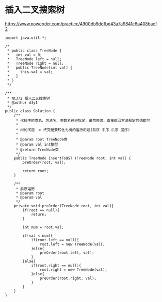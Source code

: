# 插入二叉搜索树
https://www.nowcoder.com/practice/4900db9ddfbd43a7a9841c6a408bacf2

    import java.util.*;
    
    /*
     * public class TreeNode {
     *   int val = 0;
     *   TreeNode left = null;
     *   TreeNode right = null;
     *   public TreeNode(int val) {
     *     this.val = val;
     *   }
     * }
     */
    
    /**
     * NC372 插入二叉搜索树
     * @author d3y1
     */
    public class Solution {
        /**
         * 代码中的类名、方法名、参数名已经指定，请勿修改，直接返回方法规定的值即可
         *
         * 树的问题 -> 终究是要转化为树的遍历问题(前序 中序 后序 层序)
         * 
         * @param root TreeNode类 
         * @param val int整型 
         * @return TreeNode类
         */
        public TreeNode insertToBST (TreeNode root, int val) {
            preOrder(root, val);
    
            return root;
        }
    
        /**
         * 前序遍历
         * @param root
         * @param val
         */
        private void preOrder(TreeNode root, int val){
            if(root == null){
                return;
            }
    
            int num = root.val;
            
            if(val < num){
                if(root.left == null){
                    root.left = new TreeNode(val);
                }else{
                    preOrder(root.left, val);
                }
            }else{
                if(root.right == null){
                    root.right = new TreeNode(val);
                }else{
                    preOrder(root.right, val);
                }
            }
        }
    }
    


